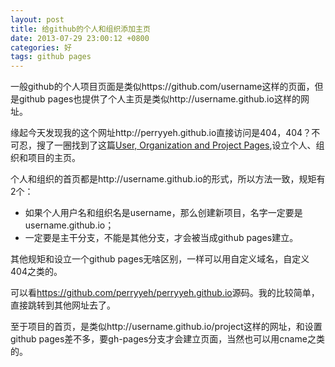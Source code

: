 ```yaml
---
layout: post
title: 给github的个人和组织添加主页
date: 2013-07-29 23:00:12 +0800
categories: 好
tags: github pages
---
```


一般github的个人项目页面是类似https://github.com/username这样的页面，但是github pages也提供了个人主页是类似http://username.github.io这样的网址。

缘起今天发现我的这个网址http://perryyeh.github.io直接访问是404，404？不可忍，搜了一圈找到了这篇[User, Organization and Project Pages](https://help.github.com/articles/user-organization-and-project-pages),设立个人、组织和项目的主页。

个人和组织的首页都是http://username.github.io的形式，所以方法一致，规矩有2个：

+ 如果个人用户名和组织名是username，那么创建新项目，名字一定要是username.github.io；
+ 一定要是主干分支，不能是其他分支，才会被当成github pages建立。

其他规矩和设立一个github pages无啥区别，一样可以用自定义域名，自定义404之类的。

可以看<https://github.com/perryyeh/perryyeh.github.io>源码。我的比较简单，直接跳转到其他网址去了。

至于项目的首页，是类似http://username.github.io/project这样的网址，和设置github pages差不多，要gh-pages分支才会建立页面，当然也可以用cname之类的。
